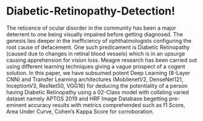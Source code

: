 # Diabetic-Retinopathy-Detection!
The reticence of ocular disorder in the community has been a major deterrent to one being visually impaired before  getting diagnosed. The genesis lies deeper in the inefficiency of  ophthalmologists configuring the root cause of defacement. One  such predicament is Diabetic Retinopathy (caused due to changes  in retinal blood vessels) which is in an upsurge causing  apprehension for vision loss. Meagre research has been carried out  using different learning techniques giving a vague prospect of a  cogent solution. In this paper, we have subsumed potent Deep  Learning (8-Layer CNN) and Transfer Learning architectures  (MobilenetV2, DenseNet121, InceptionV3, ResNet50, VGG16) for  deducing the potentiality of a person having Diabetic Retinopathy  using a 02-Class model with collating varied dataset namely  APTOS 2019 and HRF Image Database begetting pre-eminent  accuracy results with metrics comprehended such as f1 Score,  Area Under Curve, Cohen’s Kappa Score for corroboration.
